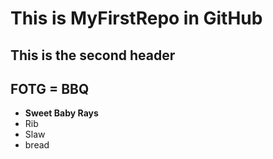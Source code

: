 # This is MyFirstRepo in GitHub
## This is the second header

## FOTG = BBQ
* **Sweet Baby Rays**
* Rib
* Slaw
* bread
